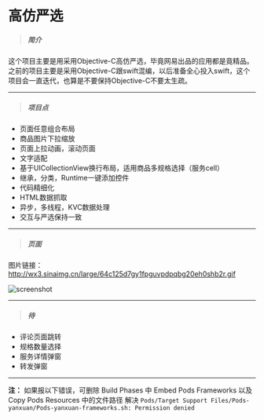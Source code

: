 # 高仿严选
>##### **简介**

这个项目主要是用采用Objective-C高仿严选，毕竟网易出品的应用都是竟精品。之前的项目主要是采用Objective-C跟swift混编，以后准备全心投入swift，这个项目会一直迭代，也算是不要保持Objective-C不要太生疏。

-------

>##### **项目点**

* 页面任意组合布局
* 商品图片下拉缩放
* 页面上拉动画，滚动页面
* 文字适配
* 基于UICollectionView换行布局，适用商品多规格选择（服务cell）
* 继承，分类，Runtime一键添加控件
* 代码精细化
* HTML数据抓取
* 异步，多线程，KVC数据处理
* 交互与严选保持一致

-------

>##### **页面**

图片链接：http://wx3.sinaimg.cn/large/64c125d7gy1fpguvpdpqbg20eh0shb2r.gif

![screenshot](http://wx3.sinaimg.cn/large/64c125d7gy1fpguvpdpqbg20eh0shb2r.gif)

-------

>##### **待**

* 评论页面跳转
* 规格数量选择
* 服务详情弹窗
* 转发弹窗

-------

**注：** 如果报以下错误，可删除 Build Phases 中 Embed Pods Frameworks 以及Copy Pods Resources 中的文件路径 解决
`Pods/Target Support Files/Pods-yanxuan/Pods-yanxuan-frameworks.sh: Permission denied`


